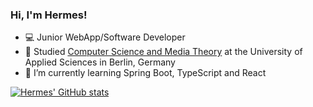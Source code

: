 

### Hi, I'm Hermes!

- :computer: Junior WebApp/Software Developer <br/>
- :school: Studied [Computer Science and Media Theory](https://imi-bachelor.htw-berlin.de/) at the University of Applied Sciences in Berlin, Germany <br/>
- 🌱 I’m currently learning Spring Boot, TypeScript and React <br/>

<!-- Github stats -->
[![Hermes' GitHub stats](https://github-readme-stats.vercel.app/api?username=erirapce)](https://github.com/anuraghazra/github-readme-stats)

<!--
**erirapce/erirapce** is a ✨ _special_ ✨ repository because its `README.md` (this file) appears on your GitHub profile.

Here are some ideas to get you started:

- 🔭 I’m currently working on ...
- 🌱 I’m currently learning ...
- 👯 I’m looking to collaborate on ...
- 🤔 I’m looking for help with ...
- 💬 Ask me about ...
- 📫 How to reach me: ...
- 😄 Pronouns: ...
- ⚡ Fun fact: ...
-->
